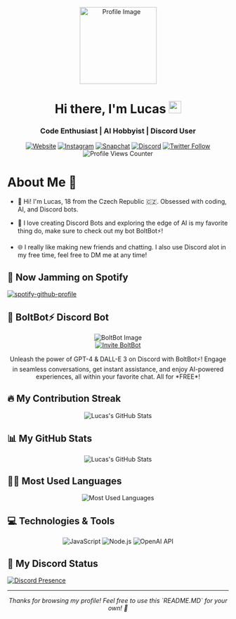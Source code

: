 <p align="center">
  <img src="https://cdn.discordapp.com/attachments/1146949837355483319/1181036932248121354/2db7ed04fc5f318f9d38bb95b7e2ebf6.png" alt="Profile Image" width="175" height="175">
</p>

<h1 align="center">Hi there, I'm Lucas <img src="https://media.giphy.com/media/hvRJCLFzcasrR4ia7z/giphy.gif" width="28"></h1>
<h3 align="center">Code Enthusiast | AI Hobbyist | Discord User</h3>

<p align="center">
  <a href="https://lucas-portfolio.io"><img src="https://img.shields.io/badge/My_Portfolio-%23.svg?&style=for-the-badge&logo=&logoColor=white" alt="Website"></a>
  <a href="https://www.instagram.com/lucasdickcord"><img src="https://img.shields.io/badge/Follow_me_on_Instagram-E4405F?style=for-the-badge&logo=instagram&logoColor=white" alt="Instagram"></a>
  <a href="https://www.snapchat.com/add/lucasdiscord"><img src="https://img.shields.io/badge/Add_me_on_Snapchat-%23FFFC00.svg?&style=for-the-badge&logo=Snapchat&logoColor=white" alt="Snapchat"></a>
  <a href="https://discordapp.com/users/czch#0"><img alt="Discord" src="https://img.shields.io/badge/Chat_on_Discord-%237289DA.svg?&style=for-the-badge&logo=discord&logoColor=white"></a>
  <a href="https://twitter.com/vibranq"><img alt="Twitter Follow" src="https://img.shields.io/twitter/follow/vibranq?style=social"></a>
  <img src="https://komarev.com/ghpvc/?username=LucasDiscordCzech&style=flat-square&label=Profile+Views" alt="Profile Views Counter"> 
</p>

# About Me 🚀 
<p align="center">

- 👋 Hi! I'm Lucas, 18 from the Czech Republic 🇨🇿. Obsessed with coding, AI, and Discord bots.

- 🤖 I love creating Discord Bots and exploring the edge of AI is my favorite thing do, make sure to check out my bot BoltBot⚡!

- 🌐 I really like making new friends and chatting. I also use Discord alot in my free time, feel free to DM me at any time!
</p>

## 🎵 Now Jamming on Spotify

[![spotify-github-profile](https://spotify-github-profile.vercel.app/api/view?uid=316khv5oztd4bom3jrevhlc445uq&cover_image=true&theme=default&show_offline=true&background_color=121212&interchange=false&bar_color=53b14f&bar_color_cover=true)](https://spotify-github-profile.vercel.app/api/view?uid=316khv5oztd4bom3jrevhlc445uq&redirect=true)

## 🤖 BoltBot⚡ Discord Bot

<p align="center">
  <img src="https://assets-global.website-files.com/623b578041aa1f5fc6e3adc2/623cd760c8b26764b350c5f6_Scaling%20%26%20Automating%20Moderation%20and%20Community%20Support.svg" alt="BoltBot Image">
  <br>
  <a href="https://discord.com/oauth2/authorize?client_id=1159810149268078702&permissions=0&scope=bot%20applications.commands">
    <img src="https://img.shields.io/badge/Invite-BoltBot⚡-7289DA?style=for-the-badge&logo=discord&logoColor=white" alt="Invite BoltBot">
  </a>
</p>

<p align="center">
  Unleash the power of GPT-4 & DALL-E 3 on Discord with BoltBot⚡! Engage in seamless conversations, get instant assistance, and enjoy AI-powered experiences, all within your favorite chat. All for *FREE*!
</p>

## 🔥 My Contribution Streak

<p align="center">
  <img src="https://github-readme-streak-stats.herokuapp.com/?user=LucasDiscordCzech&theme=black-ice&hide_border=true&stroke=0000&background=060A0CD0" alt="Lucas's GitHub Stats">
</p>

## 📊 My GitHub Stats

<p align="center">
  <img src="https://github-readme-stats.vercel.app/api?username=LucasDiscordCzech&show_icons=true&theme=tokyonight" alt="Lucas's GitHub Stats">
</p>

## 👨‍💻 Most Used Languages

<p align="center">
  <img src="https://github-readme-stats.vercel.app/api/top-langs/?username=LucasDiscordCzech&hide=html,css&theme=tokyonight&layout=compact&langs_count=6" alt="Most Used Languages">
</p>

## 💻 Technologies & Tools

<p align="center">
  <img alt="JavaScript" src="https://img.shields.io/badge/JavaScript-%23F7DF1E.svg?style=for-the-badge&logo=javascript&logoColor=black">
  <img alt="Node.js" src="https://img.shields.io/badge/Node.js-43853D?style=for-the-badge&logo=node-dot-js&logoColor=white">
  <img alt="OpenAI API" src="https://img.shields.io/badge/chatGPT-74aa9c?logo=openai&logoColor=white">
</p>

## 👾 My Discord Status

[![Discord Presence](https://lanyard.cnrad.dev/api/1146949728236470292)](https://discord.com/users/1146949728236470292)

---

<p align="center">
  <i>Thanks for browsing my profile! Feel free to use this `README.MD` for your own! 🚀</i>
</p>
